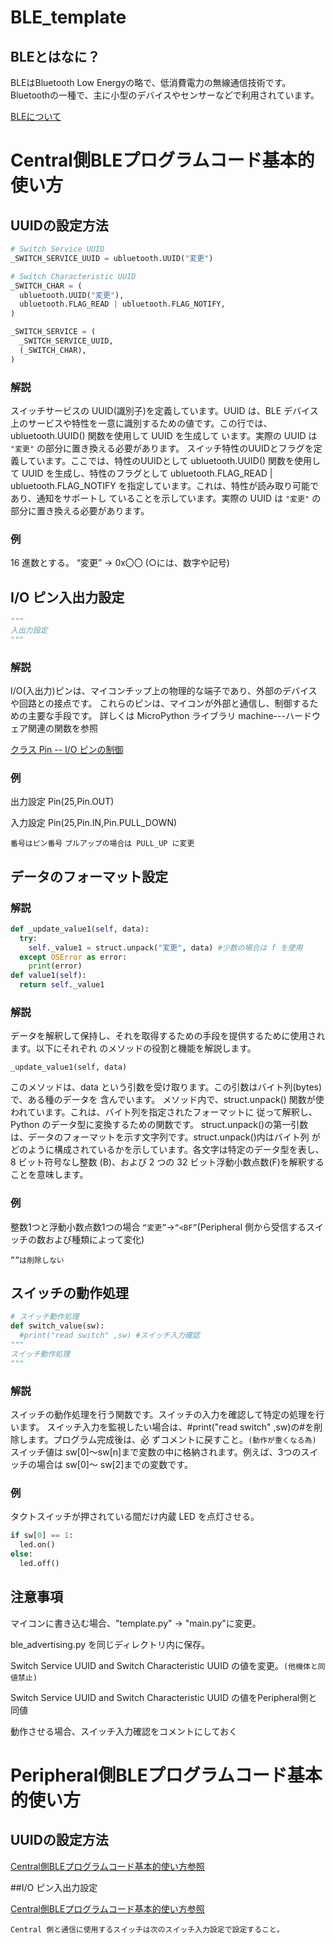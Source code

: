 # BLE_template

## BLEとはなに？

BLEはBluetooth Low Energyの略で、低消費電力の無線通信技術です。Bluetoothの一種で、主に小型のデバイスやセンサーなどで利用されています。

[BLEについて](https://www.musen-connect.co.jp/blog/course/trial-production/ble-beginner-1/)

# Central側BLEプログラムコード基本的使い方

## UUIDの設定方法

```python
# Switch Service UUID
_SWITCH_SERVICE_UUID = ubluetooth.UUID("変更")

# Switch Characteristic UUID
_SWITCH_CHAR = (
  ubluetooth.UUID("変更"),
  ubluetooth.FLAG_READ | ubluetooth.FLAG_NOTIFY,
)

_SWITCH_SERVICE = (
  _SWITCH_SERVICE_UUID,
  (_SWITCH_CHAR),
)
```

### 解説

スイッチサービスの UUID(識別子)を定義しています。UUID は、BLE デバイス上のサービスや特性を一意に識別するための値です。この行では、ubluetooth.UUID() 関数を使用して UUID を生成して います。実際の UUID は `"変更"` の部分に置き換える必要があります。
スイッチ特性のUUIDとフラグを定義しています。ここでは、特性のUUIDとして ubluetooth.UUID() 関数を使用して UUID を生成し、特性のフラグとして ubluetooth.FLAG_READ | ubluetooth.FLAG_NOTIFY を指定しています。これは、特性が読み取り可能であり、通知をサポートし ていることを示しています。実際の UUID は `"変更"` の部分に置き換える必要があります。

### 例

16 進数とする。
“変更” → 0x〇〇 (○には、数字や記号)

## I/O ピン入出力設定

```python
"""
入出力設定
"""
```

### 解説

I/O(入出力)ピンは、マイコンチップ上の物理的な端子であり、外部のデバイスや回路との接点です。
これらのピンは、マイコンが外部と通信し、制御するための主要な手段です。
詳しくは MicroPython ライブラリ machine---ハードウェア関連の関数を参照

[クラス Pin -- I/O ピンの制御](https://micropython-docs-ja.readthedocs.io/ja/latest/library/machine.Pin.html)

### 例

出力設定 Pin(25,Pin.OUT)

入力設定 Pin(25,Pin.IN,Pin.PULL_DOWN)

`番号はピン番号`
`プルアップの場合は PULL_UP に変更`

## データのフォーマット設定

### 解説

```python
def _update_value1(self, data):
  try:
    self._value1 = struct.unpack("変更", data) #少数の場合は f を使用
  except OSError as error:
    print(error)
def value1(self):
  return self._value1
```

### 解説

データを解釈して保持し、それを取得するための手段を提供するために使用されます。以下にそれぞれ
のメソッドの役割と機能を解説します。

`_update_value1(self, data)`

このメソッドは、data という引数を受け取ります。この引数はバイト列(bytes)で、ある種のデータを 含んでいます。
メソッド内で、struct.unpack() 関数が使われています。これは、バイト列を指定されたフォーマットに 従って解釈し、Python のデータ型に変換するための関数です。
struct.unpack()の第一引数は、データのフォーマットを示す文字列です。struct.unpack()内はバイト列 がどのように構成されているかを示しています。各文字は特定のデータ型を表し、8 ビット符号なし整数 (B)、および 2 つの 32 ビット浮動小数点数(F)を解釈することを意味します。

### 例

整数1つと浮動小数点数1つの場合
`“変更”`→`“<BF”`(Peripheral 側から受信するスイッチの数および種類によって変化)

`””は削除しない`

## スイッチの動作処理

```python
# スイッチ動作処理
def switch_value(sw):
  #print("read switch" ,sw) #スイッチ入力確認
"""
スイッチ動作処理
"""
```

### 解説

スイッチの動作処理を行う関数です。スイッチの入力を確認して特定の処理を行います。
スイッチ入力を監視したい場合は、#print("read switch" ,sw)の#を削除します。プログラム完成後は、必 ずコメントに戻すこと。`(動作が重くなる為)`
スイッチ値は sw[0]〜sw[n]まで変数の中に格納されます。例えば、3つのスイッチの場合は sw[0]〜 sw[2]までの変数です。

### 例

タクトスイッチが押されている間だけ内蔵 LED を点灯させる。

```python
if sw[0] == 1:
  led.on()
else:
  led.off()
```

## 注意事項

マイコンに書き込む場合、"template.py" → "main.py"に変更。

ble_advertising.py を同じディレクトリ内に保存。

Switch Service UUID and Switch Characteristic UUID の値を変更。`(他機体と同値禁止)`

Switch Service UUID and Switch Characteristic UUID の値をPeripheral側と同値 

動作させる場合、スイッチ入力確認をコメントにしておく

# Peripheral側BLEプログラムコード基本的使い方

## UUIDの設定方法

[Central側BLEプログラムコード基本的使い方参照](https://github.com/mase114/BLE_template/blob/main/README.md#uuid%E3%81%AE%E8%A8%AD%E5%AE%9A%E6%96%B9%E6%B3%95)

##I/O ピン入出力設定

[Central側BLEプログラムコード基本的使い方参照]()

`Central 側と通信に使用するスイッチは次のスイッチ入力設定で設定すること。`


